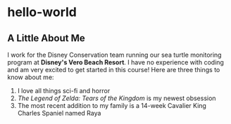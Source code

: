 # hello-world
## A Little About Me
I work for the Disney Conservation team running our sea turtle monitoring program at **Disney's Vero Beach Resort**. I have no experience with coding and am very excited to get started in this course! Here are three things to know about me:
1. I love all things sci-fi and horror
2. *The Legend of Zelda: Tears of the Kingdom* is my newest obsession
3. The most recent addition to my family is a 14-week Cavalier King Charles Spaniel named Raya

